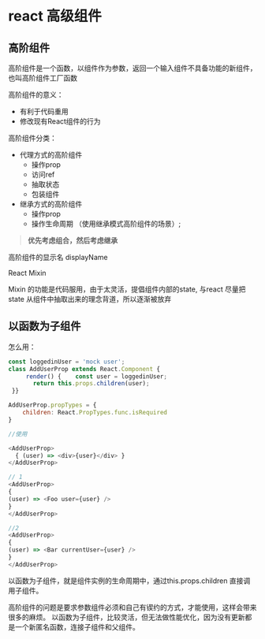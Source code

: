 # react 高级组件 

## 高阶组件
高阶组件是一个函数，以组件作为参数，返回一个输入组件不具备功能的新组件，也叫高阶组件工厂函数

高阶组件的意义：

* 有利于代码重用
* 修改现有React组件的行为

高阶组件分类：
* 代理方式的高阶组件
  * 操作prop
  * 访问ref
  * 抽取状态
  * 包装组件
* 继承方式的高阶组件
  * 操作prop
  * 操作生命周期 （使用继承模式高阶组件的场景）;

> **优先考虑组合，然后考虑继承**


高阶组件的显示名 displayName

React Mixin

Mixin 的功能是代码服用，由于太灵活，提倡组件内部的state, 与react 尽量把state 从组件中抽取出来的理念背道，所以逐渐被放弃








## 以函数为子组件

怎么用：
```javascript
const loggedinUser = 'mock user';
class AddUserProp extends React.Component { 
     render() {    const user = loggedinUser;  
       return this.props.children(user);  
 }}

AddUserProp.propTypes = {  
    children: React.PropTypes.func.isRequired
}

//使用

<AddUserProp>
  { (user) => <div>{user}</div> }
</AddUserProp>

// 1
<AddUserProp>
{
(user) => <Foo user={user} />
}
</AddUserProp>

//2
<AddUserProp>
{
(user) => <Bar currentUser={user} />
}
</AddUserProp>

```

以函数为子组件，就是组件实例的生命周期中，通过this.props.children 直接调用子组件。

高阶组件的问题是要求参数组件必须和自己有锲约的方式，才能使用，这样会带来很多的麻烦。
以函数为子组件，比较灵活，但无法做性能优化，因为没有更新都是一个新匿名函数，连接子组件和父组件。
